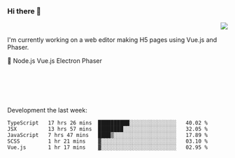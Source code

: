 ### Hi there 👋

<img align="right" src="https://github-readme-stats.vercel.app/api?username=jasonpanggo"/>

<br>
<p align="left">
I'm currently working on a web editor making H5 pages using Vue.js and Phaser.
</p>
<p align="left">
📖 Node.js Vue.js Electron Phaser
</p>
<br>
<br>
<br>
<br>

Development the last week:
<!--START_SECTION:waka-->
```text
TypeScript   17 hrs 26 mins  ██████████░░░░░░░░░░░░░░░   40.02 % 
JSX          13 hrs 57 mins  ████████░░░░░░░░░░░░░░░░░   32.05 % 
JavaScript   7 hrs 47 mins   ████▒░░░░░░░░░░░░░░░░░░░░   17.89 % 
SCSS         1 hr 21 mins    ▓░░░░░░░░░░░░░░░░░░░░░░░░   03.10 % 
Vue.js       1 hr 17 mins    ▓░░░░░░░░░░░░░░░░░░░░░░░░   02.95 % 
```
<!--END_SECTION:waka-->

<!--
**JASONPANGGO/jasonpanggo** is a ✨ _special_ ✨ repository because its `README.md` (this file) appears on your GitHub profile.

Here are some ideas to get you started:

- 🔭 I’m currently working on ...
- 🌱 I’m currently learning ...
- 👯 I’m looking to collaborate on ...
- 🤔 I’m looking for help with ...
- 💬 Ask me about ...
- 📫 How to reach me: ...
- 😄 Pronouns: ...
- ⚡ Fun fact: ...
-->
